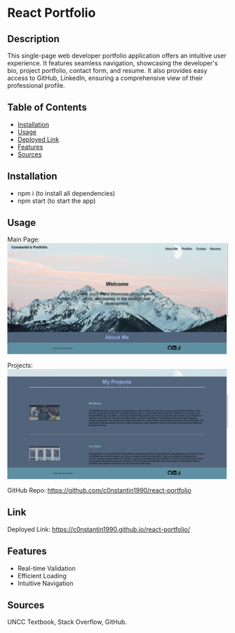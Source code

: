 # React Portfolio

## Description

This single-page web developer portfolio application offers an intuitive user experience. It features seamless navigation, showcasing the developer's bio, project portfolio, contact form, and resume. It also provides easy access to GitHub, LinkedIn, ensuring a comprehensive view of their professional profile.

## Table of Contents

- [Installation](#installation)
- [Usage](#usage)
- [Deployed Link](#Link)
- [Features](#Features)
- [Sources](#sources)

## Installation

- npm i (to install all dependencies)
- npm start (to start the app)

## Usage

Main Page:
![Main](/screenshots/main.jpeg)

Projects:
![My Projects](/screenshots/project.jpeg)

GitHub Repo: https://github.com/c0nstantin1990/react-portfolio

## Link

Deployed Link: https://c0nstantin1990.github.io/react-portfolio/

## Features

- Real-time Validation
- Efficient Loading
- Intuitive Navigation

## Sources

UNCC Textbook, Stack Overflow, GitHub.
